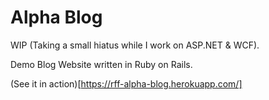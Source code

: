 # Alpha Blog

WIP (Taking a small hiatus while I work on ASP.NET & WCF).

Demo Blog Website written in Ruby on Rails.

(See it in action)[https://rff-alpha-blog.herokuapp.com/] 
